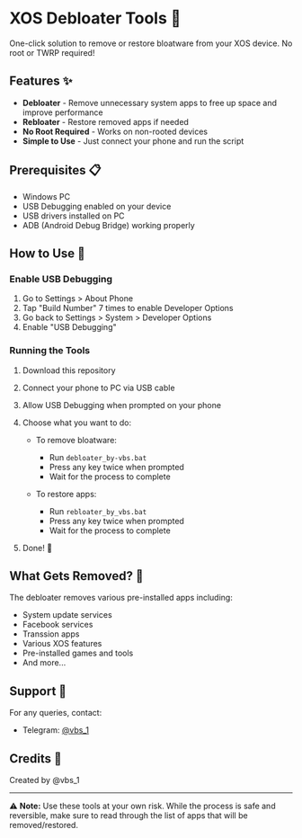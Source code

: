 # XOS Debloater Tools 🧹

One-click solution to remove or restore bloatware from your XOS device. No root or TWRP required! 

## Features ✨

- **Debloater** - Remove unnecessary system apps to free up space and improve performance
- **Rebloater** - Restore removed apps if needed
- **No Root Required** - Works on non-rooted devices
- **Simple to Use** - Just connect your phone and run the script

## Prerequisites 📋

- Windows PC
- USB Debugging enabled on your device
- USB drivers installed on PC
- ADB (Android Debug Bridge) working properly

## How to Use 🚀

### Enable USB Debugging

1. Go to Settings > About Phone
2. Tap "Build Number" 7 times to enable Developer Options
3. Go back to Settings > System > Developer Options
4. Enable "USB Debugging"

### Running the Tools

1. Download this repository
2. Connect your phone to PC via USB cable
3. Allow USB Debugging when prompted on your phone
4. Choose what you want to do:

   - To remove bloatware:
     - Run `debloater_by-vbs.bat`
     - Press any key twice when prompted
     - Wait for the process to complete

   - To restore apps:
     - Run `rebloater_by_vbs.bat`
     - Press any key twice when prompted
     - Wait for the process to complete

5. Done! 🎉

## What Gets Removed? 📱

The debloater removes various pre-installed apps including:
- System update services
- Facebook services
- Transsion apps
- Various XOS features
- Pre-installed games and tools
- And more...

## Support 💬

For any queries, contact:
- Telegram: [@vbs_1](https://t.me/vbs_1)

## Credits 👏

Created by @vbs_1

---
⚠️ **Note:** Use these tools at your own risk. While the process is safe and reversible, make sure to read through the list of apps that will be removed/restored.
